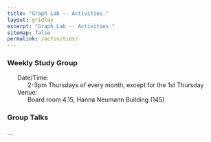 ```yaml
---
title: "Graph Lab -- Activities."
layout: gridlay
excerpt: "Graph Lab -- Activities."
sitemap: false
permalink: /activities/
---
```


### Weekly Study Group

<ul style="list-style-type:none">
<li>Date/Time:
<ul style="list-style-type:none">
  <li>2-3pm Thursdays of every month, except for the 1st Thursday</li>
</ul></li>
  
<li>Venue:
<ul style="list-style-type:none">
  <li>Board room 4.15, Hanna Neumann Building (145)</li>
  </ul></li>
  </ul>
  
### Group Talks

...



